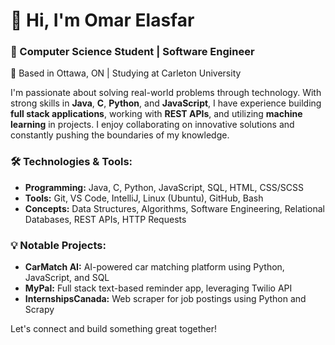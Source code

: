 # 👋 Hi, I'm Omar Elasfar  
### 🚀 Computer Science Student | Software Engineer  
📍 Based in Ottawa, ON | Studying at Carleton University

I'm passionate about solving real-world problems through technology. With strong skills in **Java**, **C**, **Python**, and **JavaScript**, I have experience building **full stack applications**, working with **REST APIs**, and utilizing **machine learning** in projects. I enjoy collaborating on innovative solutions and constantly pushing the boundaries of my knowledge.

### 🛠️ Technologies & Tools:  
- **Programming:** Java, C, Python, JavaScript, SQL, HTML, CSS/SCSS  
- **Tools:** Git, VS Code, IntelliJ, Linux (Ubuntu), GitHub, Bash  
- **Concepts:** Data Structures, Algorithms, Software Engineering, Relational Databases, REST APIs, HTTP Requests

### 💡 Notable Projects:  
- **CarMatch AI:** AI-powered car matching platform using Python, JavaScript, and SQL  
- **MyPal:** Full stack text-based reminder app, leveraging Twilio API  
- **InternshipsCanada:** Web scraper for job postings using Python and Scrapy  

Let's connect and build something great together!
